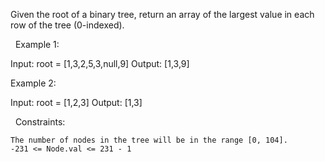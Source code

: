 Given the root of a binary tree, return an array of the largest value in each row of the tree (0-indexed).

 
Example 1:

Input: root = [1,3,2,5,3,null,9]
Output: [1,3,9]


Example 2:

Input: root = [1,2,3]
Output: [1,3]


 
Constraints:


	The number of nodes in the tree will be in the range [0, 104].
	-231 <= Node.val <= 231 - 1

